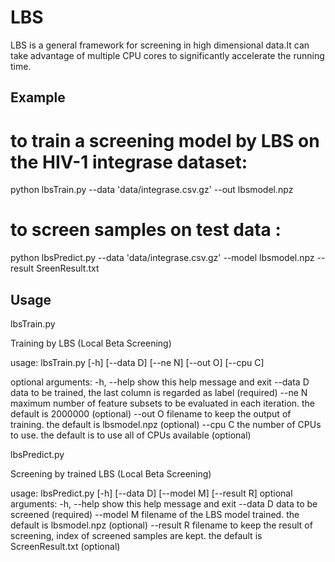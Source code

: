 # LBS

LBS is a general framework for screening in high dimensional data.It can take advantage of multiple CPU cores to significantly accelerate the running time.


## Example

# to train a screening model by LBS on the HIV-1 integrase dataset:

python lbsTrain.py --data 'data/integrase.csv.gz' --out lbsmodel.npz


# to screen samples on test data :

python lbsPredict.py --data 'data/integrase.csv.gz' --model lbsmodel.npz --result SreenResult.txt


## Usage

lbsTrain.py

Training by LBS (Local Beta Screening)

usage: lbsTrain.py [-h] [--data D] [--ne N] [--out O] [--cpu C]

optional arguments:
  -h, --help  show this help message and exit
  --data D    data to be trained, the last column is regarded as label
              (required)
  --ne N      maximum number of feature subsets to be evaluated in each
              iteration. the default is 2000000 (optional)
  --out O     filename to keep the output of training. the default is
              lbsmodel.npz (optional)
  --cpu C     the number of CPUs to use. the default is to use all of CPUs
              available (optional)


lbsPredict.py

Screening by trained LBS (Local Beta Screening)

usage: lbsPredict.py [-h] [--data D] [--model M] [--result R]
optional arguments:
  -h, --help  show this help message and exit
  --data D    data to be screened (required)
  --model M   filename of the LBS model trained. the default is lbsmodel.npz
              (optional)
  --result R  filename to keep the result of screening, index of screened
              samples are kept. the default is ScreenResult.txt (optional)

